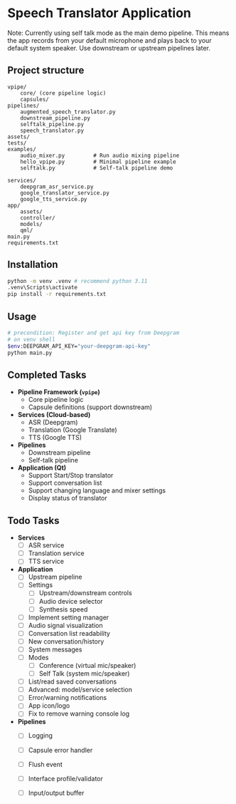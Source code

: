 # Speech Translator Application
Note: Currently using self talk mode as the main demo pipeline. This means the app records from your default microphone and plays back to your default system speaker.
Use downstream or upstream pipelines later.

## Project structure
```
vpipe/
    core/ (core pipeline logic)
    capsules/
pipelines/
    augmented_speech_translator.py
    downstream_pipeline.py
    selftalk_pipeline.py
    speech_translator.py
assets/
tests/
examples/
    audio_mixer.py         # Run audio mixing pipeline
    hello_vpipe.py         # Minimal pipeline example
    selftalk.py            # Self-talk pipeline demo
    
services/
    deepgram_asr_service.py
    google_translator_service.py
    google_tts_service.py
app/
    assets/
    controller/
    models/
    qml/
main.py
requirements.txt
```

## Installation
```bash
python -m venv .venv # recommend python 3.11
.venv\Scripts\activate
pip install -r requirements.txt
```

## Usage
```bash
# precondition: Register and get api key from Deepgram
# on venv shell
$env:DEEPGRAM_API_KEY="your-deepgram-api-key"
python main.py
```

## Completed Tasks

- **Pipeline Framework (`vpipe`)**
    - Core pipeline logic
    - Capsule definitions (support downstream)
- **Services (Cloud-based)**
    - ASR (Deepgram)
    - Translation (Google Translate)
    - TTS (Google TTS)
- **Pipelines**
    - Downstream pipeline
    - Self-talk pipeline
- **Application (Qt)**
    - Support Start/Stop translator
    - Support conversation list
    - Support changing language  and mixer settings
    - Display status of translator

## Todo Tasks

- **Services**
    - [ ] ASR service
    - [ ] Translation service
    - [ ] TTS service
- **Application**
    - [ ] Upstream pipeline
    - [ ] Settings
        - [ ] Upstream/downstream controls
        - [ ] Audio device selector
        - [ ] Synthesis speed
    - [ ] Implement setting manager
    - [ ] Audio signal visualization
    - [ ] Conversation list readability
    - [ ] New conversation/history
    - [ ] System messages
    - [ ] Modes
        - [ ] Conference (virtual mic/speaker)
        - [ ] Self Talk (system mic/speaker)
    - [ ] List/read saved conversations
    - [ ] Advanced: model/service selection
    - [ ] Error/warning notifications
    - [ ] App icon/logo
    - [ ] Fix to remove warning console log
- **Pipelines**
    - [ ] Logging
    - [ ] Capsule error handler
    - [ ] Flush event
    - [ ] Interface profile/validator
    - [ ] Input/output buffer


